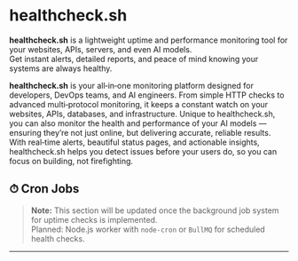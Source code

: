 # healthcheck.sh

**healthcheck.sh** is a lightweight uptime and performance monitoring tool for your websites, APIs, servers, and even AI models.  
Get instant alerts, detailed reports, and peace of mind knowing your systems are always healthy.

**healthcheck.sh** is your all‑in‑one monitoring platform designed for developers, DevOps teams, and AI engineers. From simple HTTP checks to advanced multi‑protocol monitoring, it keeps a constant watch on your websites, APIs, databases, and infrastructure. Unique to healthcheck.sh, you can also monitor the health and performance of your AI models — ensuring they’re not just online, but delivering accurate, reliable results. With real‑time alerts, beautiful status pages, and actionable insights, healthcheck.sh helps you detect issues before your users do, so you can focus on building, not firefighting.

## ⏱ Cron Jobs

> **Note:** This section will be updated once the background job system for uptime checks is implemented.  
> Planned: Node.js worker with `node-cron` or `BullMQ` for scheduled health checks.

---
